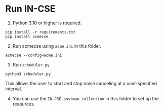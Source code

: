 # Run IN-CSE

1. Python 3.10 or higher is required.

```
pip install -r requirements.txt
pip install acmecse
```

2. Run acmecse using `acme.ini` in this folder.

```
acmecse --config=acme.ini
```

3. Run `scheduler.py`

```
python3 scheduler.py
```

This allows the user to start and stop noise canceling at a user-specified interval.

4. You can use the `IN-CSE.postman_collection` in this folder to set up the resources.
